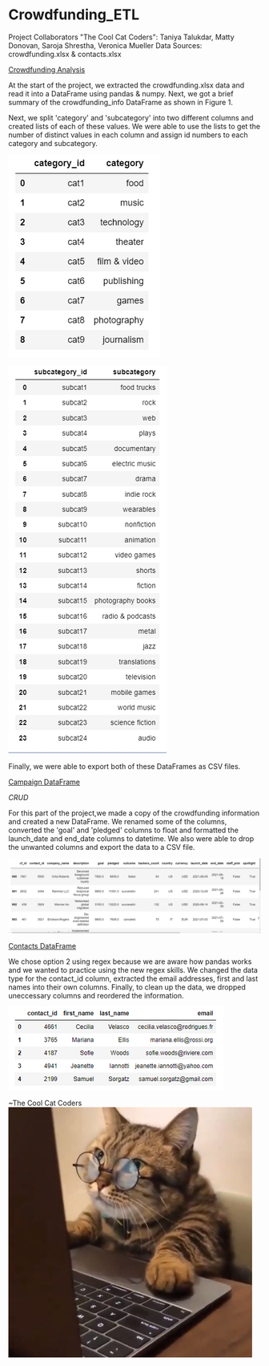 # Crowdfunding_ETL

Project Collaborators "The Cool Cat Coders": Taniya Talukdar, Matty Donovan, Saroja Shrestha, Veronica Mueller
Data Sources: crowdfunding.xlsx & contacts.xlsx

<ins>Crowdfunding Analysis</ins> 


At the start of the project, we extracted the crowdfunding.xlsx data and read it into a DataFrame using pandas & numpy. Next, we got a brief summary of the crowdfunding_info DataFrame as shown in Figure 1.

Next, we split 'category' and 'subcategory' into two different columns and created lists of each of these values. We were able to use the lists to get the number of distinct values in each column and assign id numbers to each category and subcategory.

![Figure 2](Images/Figure_2.png)

![Figure 3](Images/Figure_3.png)

Finally, we were able to export both of these DataFrames as CSV files.

<ins>Campaign DataFrame</ins>


*CRUD*

For this part of the project,we made a copy of the crowdfunding information and created a new DataFrame. We renamed some of the columns, converted the 'goal' and 'pledged' columns to float and formatted the launch_date and end_date columns to datetime. We also were able to drop the unwanted columns and export the data to a CSV file.

![Figure 4](Images/Figure_4.png)

<ins>Contacts DataFrame</ins>

We chose option 2 using regex because we are aware how pandas works and we wanted to practice using the new regex skills. We changed the data type for the contact_id column, extracted the email addresses, first and last names into their own columns. Finally, to clean up the data, we dropped uneccessary columns and reordered the information.

![Figure 5](Images/Figure_5.png)

~The Cool Cat Coders
![Cool Cat Coders:)](Images/cat_on_computer.jpg)